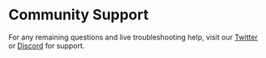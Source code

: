 # Community Support

For any remaining questions and live troubleshooting help, visit our [Twitter](https://twitter.com/nata_network_io) or [Discord](https://discord.gg/7cswMvWeNc) for support.